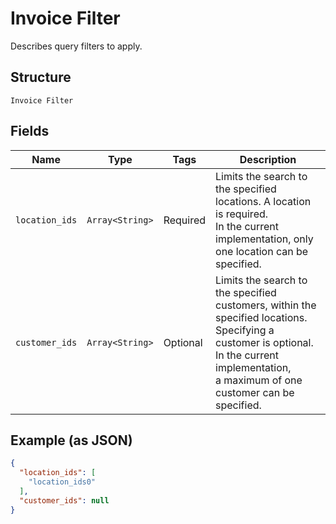 
# Invoice Filter

Describes query filters to apply.

## Structure

`Invoice Filter`

## Fields

| Name | Type | Tags | Description |
|  --- | --- | --- | --- |
| `location_ids` | `Array<String>` | Required | Limits the search to the specified locations. A location is required.<br>In the current implementation, only one location can be specified. |
| `customer_ids` | `Array<String>` | Optional | Limits the search to the specified customers, within the specified locations.<br>Specifying a customer is optional. In the current implementation,<br>a maximum of one customer can be specified. |

## Example (as JSON)

```json
{
  "location_ids": [
    "location_ids0"
  ],
  "customer_ids": null
}
```

